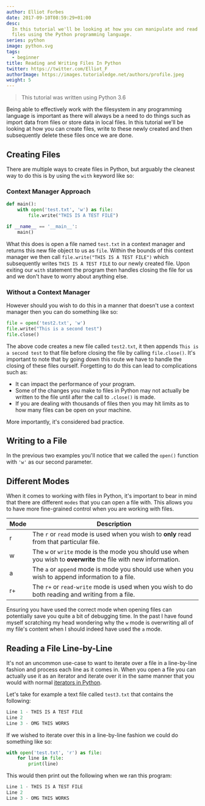 ```yaml
---
author: Elliot Forbes
date: 2017-09-10T08:59:29+01:00
desc:
  In this tutorial we'll be looking at how you can manipulate and read from
  files using the Python programming language.
series: python
image: python.svg
tags:
  - beginner
title: Reading and Writing Files In Python
twitter: https://twitter.com/Elliot_F
authorImage: https://images.tutorialedge.net/authors/profile.jpeg
weight: 5
---
```


> This tutorial was written using Python 3.6

Being able to effectively work with the filesystem in any programming language
is important as there will always be a need to do things such as import data
from files or store data in local files. In this tutorial we'll be looking at
how you can create files, write to these newly created and then subsequently
delete these files once we are done.

## Creating Files

There are multiple ways to create files in Python, but arguably the cleanest way
to do this is by using the `with` keyword like so:

### Context Manager Approach

```py
def main():
    with open('test.txt', 'w') as file:
        file.write("THIS IS A TEST FILE")

if __name__ == '__main__':
    main()
```

What this does is open a file named `test.txt` in a context manager and returns
this new file object to us as `file`. Within the bounds of this context manager
we then call `file.write("THIS IS A TEST FILE")` which subsequently writes
`THIS IS A TEST FILE` to our newly created file. Upon exiting our `with`
statement the program then handles closing the file for us and we don't have to
worry about anything else.

### Without a Context Manager

However should you wish to do this in a manner that doesn't use a context
manager then you can do something like so:

```py
file = open('test2.txt', 'w')
file.write("This is a second test")
file.close()
```

The above code creates a new file called `test2.txt`, it then appends
`This is a second test` to that file before closing the file by calling
`file.close()`. It's important to note that by going down this route we have to
handle the closing of these files ourself. Forgetting to do this can lead to
complications such as:

- It can impact the performance of your program.
- Some of the changes you make to files in Python may not actually be written to
  the file until after the call to `.close()` is made.
- If you are dealing with thousands of files then you may hit limits as to how
  many files can be open on your machine.

More importantly, it's considered bad practice.

## Writing to a File

In the previous two examples you'll notice that we called the `open()` function
with `'w'` as our second parameter.

## Different Modes

When it comes to working with files in Python, it's important to bear in mind
that there are different `modes` that you can open a file with. This allows you
to have more fine-grained control when you are working with files.

| Mode | Description                                                                                                      |
| ---- | ---------------------------------------------------------------------------------------------------------------- |
| r    | The `r` or `read` mode is used when you wish to **only** read from that particular file.                         |
| w    | The `w` or `write` mode is the mode you should use when you wish to **overwrite** the file with new information. |
| a    | The `a` or `append` mode is mode you should use when you wish to append information to a file.                   |
| r+   | The `r+` or `read-write` mode is used when you wish to do both reading and writing from a file.                  |

Ensuring you have used the correct mode when opening files can potentially save
you quite a bit of debugging time. In the past I have found myself scratching my
head wondering why the `w` mode is overwriting all of my file's content when I
should indeed have used the `a` mode.

## Reading a File Line-by-Line

It's not an uncommon use-case to want to iterate over a file in a line-by-line
fashion and process each line as it comes in. When you open a file you can
actually use it as an iterator and iterate over it in the same manner that you
would with normal [iterators in Python](/python/python-iterator-tutorial/).

Let's take for example a text file called `test3.txt` that contains the
following:

```py
Line 1 - THIS IS A TEST FILE
Line 2
Line 3 - OMG THIS WORKS
```

If we wished to iterate over this in a line-by-line fashion we could do
something like so:

```py
with open('test.txt', 'r') as file:
    for line in file:
        print(line)
```

This would then print out the following when we ran this program:

```py
Line 1 - THIS IS A TEST FILE
Line 2
Line 3 - OMG THIS WORKS
```
